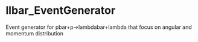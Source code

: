 # llbar_EventGenerator
Event generator for pbar+p->lambdabar+lambda that focus on angular and momentum distribution
